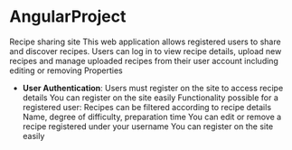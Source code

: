 # AngularProject
Recipe sharing site
  This web application allows registered users to share and discover recipes. Users can log in to view recipe details, upload new recipes and manage uploaded recipes from their user account including editing or removing
  Properties
  - **User Authentication**:
Users must register on the site to access recipe details
You can register on the site easily
Functionality possible for a registered user:
Recipes can be filtered according to recipe details
Name, degree of difficulty, preparation time
You can edit or remove a recipe registered under your username
You can register on the site easily

